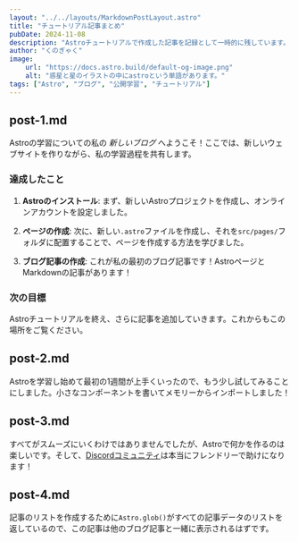 ```yaml
---
layout: "../../layouts/MarkdownPostLayout.astro"
title: "チュートリアル記事まとめ"
pubDate: 2024-11-08
description: "Astroチュートリアルで作成した記事を記録として一時的に残しています。マークダウン記法の確認等に使用します。"
author: "くのぎゃく"
image:
    url: "https://docs.astro.build/default-og-image.png"
    alt: "惑星と星のイラストの中にastroという単語があります。"
tags: ["Astro", "ブログ", "公開学習", "チュートリアル"]
---
```

## post-1.md
Astroの学習についての私の _新しいブログ_ へようこそ！ここでは、新しいウェブサイトを作りながら、私の学習過程を共有します。

### 達成したこと

1. **Astroのインストール**: まず、新しいAstroプロジェクトを作成し、オンラインアカウントを設定しました。

2. **ページの作成**: 次に、新しい`.astro`ファイルを作成し、それを`src/pages/`フォルダに配置することで、ページを作成する方法を学びました。

3. **ブログ記事の作成**: これが私の最初のブログ記事です！AstroページとMarkdownの記事があります！

### 次の目標

Astroチュートリアルを終え、さらに記事を追加していきます。これからもこの場所をご覧ください。

## post-2.md
Astroを学習し始めて最初の1週間が上手くいったので、もう少し試してみることにしました。小さなコンポーネントを書いてメモリーからインポートしました！

## post-3.md
すべてがスムーズにいくわけではありませんでしたが、Astroで何かを作るのは楽しいです。そして、[Discordコミュニティ](https://astro.build/chat)は本当にフレンドリーで助けになります！

## post-4.md
記事のリストを作成するために`Astro.glob()`がすべての記事データのリストを返しているので、この記事は他のブログ記事と一緒に表示されるはずです。
